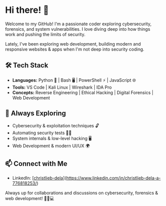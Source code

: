 # Hi there! 👋

Welcome to my GitHub! I'm a passionate coder exploring cybersecurity, forensics, and system vulnerabilities. I love diving deep into how things work and pushing the limits of security.

Lately, I've been exploring web development, building modern and responsive websites & apps when I'm not deep into security coding.

## 🛠️ Tech Stack
- **Languages:** Python 🐍 | Bash 🖥️ | PowerShell ⚡ | JavaScript 🌐
- **Tools:** VS Code | Kali Linux | Wireshark | IDA Pro
- **Concepts:** Reverse Engineering | Ethical Hacking | Digital Forensics | Web Development

## 🚀 Always Exploring
- Cybersecurity & exploitation techniques 🔓
- Automating security tests 🏴‍☠️
- System internals & low-level hacking 🖥️
- Web Development & modern UI/UX 🌍

## 📫 Connect with Me
- LinkedIn: [[christlieb-dela](https://linkedin.com/in/your-profile)](https://www.linkedin.com/in/christlieb-dela-a-776818253/)

Always up for collaborations and discussions on cybersecurity, forensics & web development! 🕵️‍♂️💻

